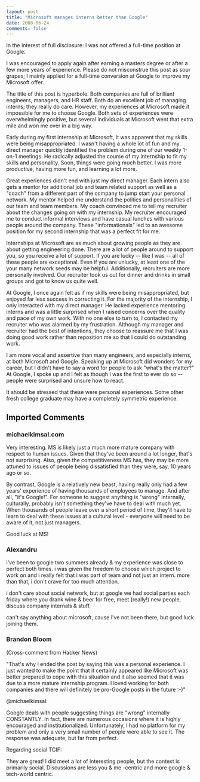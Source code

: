 ```yaml
---
layout: post
title: "Microsoft manages interns better than Google"
date: 2008-06-24
comments: false
---
```


In the interest of full disclosure: I was not offered a full-time position at
Google.

I was encouraged to apply again after earning a masters degree or after
a few more years of experience. Please do not misconstrue this post as sour
grapes; I mainly applied for a full-time conversion at Google to improve my
Microsoft offer.

The title of this post is hyperbole. Both companies are full of brilliant
engineers, managers, and HR staff. Both do an excellent job of managing
interns; they really do care. However, my experiences at Microsoft made it
impossible for me to choose Google. Both sets of experiences were
overwhelmingly positive, but several individuals at Microsoft went that extra
mile and won me over in a big way.

Early during my first internship at Microsoft, it was apparent that my skills
were being misappropriated. I wasn't having a whole lot of fun and my direct
manager quickly identified the problem during one of our weekly 1-on-1
meetings. He radically adjusted the course of my internship to fit my skills
and personality. Soon, things were going much better. I was more productive,
having more fun, and learning a lot more.

Great experiences didn't end with just my direct manager. Each intern also gets
a mentor for additional job and team related support as well as a "coach" from
a different part of the company to jump start your personal network. My mentor
helped me understand the politics and personalities of our team and team
members. My coach convinced me to tell my recruiter about the changes going on
with my internship. My recruiter encouraged me to conduct informal interviews
and have casual lunches with various people around the company. These
"informationals" led to an awesome position for my second internship that was a
perfect fit for me.

Internships at Microsoft are as much about growing people as they are about
getting engineering done. There are a lot of people around to support you, so
you receive a lot of support. If you are lucky -- like I was -- all of these
people are exceptional. Even if you are unlucky, at least one of the your many
network seeds may be helpful. Additionally, recruiters are more personally
involved.  Our recruiter took us out for dinner and drinks in small groups and
got to know us quite well.

At Google, I once again felt as if my skills were being misappropriated, but
enjoyed far less success in correcting it. For the majority of the internship,
I only interacted with my direct manager. He lacked experience mentoring
interns and was a little surprised when I raised concerns over the quality and
pace of my own work. With no one else to turn to, I contacted my recruiter who
was alarmed by my frustration. Although my manager and recruiter had the best
of intentions, they choose to reassure me that I was doing good work rather
than reposition me so that I could do outstanding work.

I am more vocal and assertive than many engineers, and especially interns, at
both Microsoft and Google. Speaking up at Microsoft did wonders for my career,
but I didn't have to say a word for people to ask "what's the matter?" At
Google, I spoke up and I felt as though I was the first to ever do so -- people
were surprised and unsure how to react.

It should be stressed that these were personal experiences. Some other fresh
college graduate may have a completely symmetric experience.

## Imported Comments

### michaelkimsal.com

Very interesting.  MS is likely just a much more mature company with respect to
human issues.  Given that they've been around a lot longer, that's not
surprising.  Also, given the competitiveness MS has, they may be more attuned
to issues of people being dissatisfied than they were, say, 10 years ago or so.

By contrast, Google is a relatively new beast, having really only had a few
years' experience of having thousands of employees to manage.  And after all,
"it's Google!".  For someone to suggest anything is "wrong" internally,
culturally, probably isn't something they've have to deal with much yet.  When
thousands of people leave over a short period of time, they'll have to learn to
deal with these issues at a cultural level - everyone will need to be aware of
it, not just managers.

Good luck at MS!

### Alexandru

i've been to google two summers already & my experience was close to perfect
both times. i was given the freedom to choose which project to work on and i
really felt that i was part of team and not just an intern. more than that, i
don't crave for too much attention.

i don't care about social network, but at google we had social parties each
friday where you drank wine & beer for free, meet (really!) new people, discuss
company internals & stuff.

can't say anything about microsoft, cause i've not been there, but good luck
joining them.

### Brandon Bloom

(Cross-comment from Hacker News)

"That's why I ended the post by saying this was a personal experience. I just
wanted to make the point that it certainly appeared like Microsoft was better
prepared to cope with this situation and it also seemed that it was due to a
more mature internship program. I loved working for both companies and there
will definitely be pro-Google posts in the future :-)"

@michaelkimsal:

Google deals with people suggesting things are "wrong" internally CONSTANTLY.
In fact, there are numerous occasions where it is highly encouraged and
institutionalized. Unfortunately, I had no platform for my problem and only a
very small number of people were able to see it. The response was adequate, but
far from perfect.

Regarding social TGIF:

They are great! I did meet a lot of interesting people, but the context is
primarily social. Discussions are less you & me -centric and more google &
tech-world centric.
